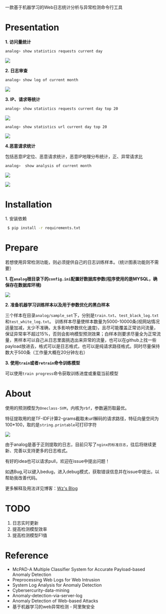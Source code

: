 
一款基于机器学习的Web日志统计分析与异常检测命令行工具


# Presentation
**1\. 访问量统计**
``` bash
analog> show statistics requests current day
```

![](https://raw.githubusercontent.com/Testzero-wz/analog/master/_img/18-36-03.jpg)


**2\. 日志审查**
``` bash
analog> show log of current month
```

![](https://raw.githubusercontent.com/Testzero-wz/analog/master/_img/10-15-19.jpg)

**3\. IP、请求等统计**
``` bash
analog> show statistics requests current day top 20
```
![](https://raw.githubusercontent.com/Testzero-wz/analog/master/_img/10-17-25.jpg)
``` bash
analog> show statistics url current day top 20
```

![](https://raw.githubusercontent.com/Testzero-wz/analog/master/_img/10-18-13.jpg)

**4\.恶意请求统计**

包括恶意IP定位、恶意请求统计，恶意IP地理分布统计，正、异常请求比
``` bash
analog>  show analysis of current month
```
![](https://raw.githubusercontent.com/Testzero-wz/analog/master/_img/10-19-52.jpg)


![](https://raw.githubusercontent.com/Testzero-wz/analog/master/_img/10-21-32.jpg)

# Installation
1\. 安装依赖
``` bash
 $ pip install -r requirements.txt
```
# Prepare
若想使用异常检测功能，则必须提供自己的日志训练样本。（统计图表功能则不需要）

**1\. 在`analog`根目录下的`config.ini`配置好数据库参数(程序使用的是MYSQL，确保存在数据库环境)**

![](https://raw.githubusercontent.com/Testzero-wz/analog/master/_img/18-24-56.jpg)

**2\. 准备机器学习训练样本以及用于参数优化的黑白样本**

三个样本在目录`analog/sample_set`下，分别是`train.txt`、`test_black_log.txt`和`test_white_log.txt`。
训练样本尽量使样本数量为5000-10000条(视网站情况适量加减，太少不准确，太多影响参数优化速度)，且尽可能覆盖正常访问流量，保证异常率不超过15%，否则会影响模型预测效果；白样本则要求尽量全为正常流量，黑样本可以自己从日志里面挑选出来异常的流量，也可以在github上找一些payload放进去，格式可以是日志格式，也可以是纯请求路径格式。同时尽量保持数大于500条（工作量大概在20分钟左右）

**3\. 使用`train`或者`retrain`命令训练模型** 

可以使用`train progress`命令获取训练进度或重载当前模型

# About
使用的预测模型为`Oneclass-SVM`，内核为`rbf`，参数遍历取最优。

特征提取用的是TF-IDF计算2-grams截取未url解码的请求路径，特征向量空间为100*100，取的是`string.printable`可打印字符

![](https://raw.githubusercontent.com/Testzero-wz/analog/master/_img/10-44-57.jpg)

由于analog是基于正则提取的日志，目前只写了`nginx的标准日志`，往后将继续更新、完善以支持更多的日志格式。

有好的idea也可以请求pull，欢迎在issue中提出问题！

如遇Bug,可以键入bedug，进入debug模式，获取错误信息并在issue中提出，以帮助我改善代码。

更多解释及用法详见博客：[Wz's Blog](https://www.wzsite.cn/2018/10/22/%E5%9F%BA%E4%BA%8E%E6%9C%BA%E5%99%A8%E5%AD%A6%E4%B9%A0%E7%9A%84Web%E6%97%A5%E5%BF%97%E5%BC%82%E5%B8%B8%E6%A3%80%E6%B5%8B%E5%AE%9E%E8%B7%B5/)

# TODO
1. 日志实时更新
2. 提高检测模型效率
3. 提高检测模型F1值

# Reference
+ McPAD-A Multiple Classifier System for Accurate Payload-based Anomaly Detection
+ Preprocessing Web Logs for Web Intrusion 
+ System Log Analysis for Anomaly Detection
+ Cybersercurity-data-mining
+ Anomaly-detection-via-server-log
+ Anomaly Detection of Web-based Attacks
+ 基于机器学习的web异常检测 - 阿里聚安全






